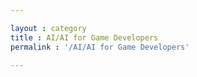 ```yaml
---

layout : category
title : AI/AI for Game Developers
permalink : '/AI/AI for Game Developers'

---
```

